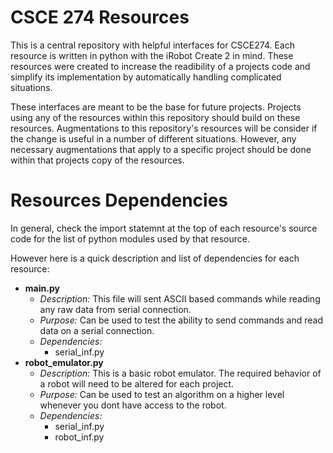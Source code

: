 # CSCE 274 Resources
This is a central repository with helpful interfaces for CSCE274. Each resource is written in python
with the iRobot Create 2 in mind. These resources were created to increase the readibility of a projects
code and simplify its implementation by automatically handling complicated situations.  

These interfaces are meant to be the base for future projects. Projects using any of the resources within
this repository should build on these resources. Augmentations to this repository's resources will be
consider if the change is useful in a number of different situations. However, any necessary augmentations 
that apply to a specific project should be done within that projects copy of the resources.

# Resources Dependencies
In general, check the import statemnt at the top of each resource's source code for the list of python modules
used by that resource.

However here is a quick description and list of dependencies for each resource:
* __main.py__
  * _Description:_ This file will sent ASCII based commands while reading any raw data from serial connection.
  * _Purpose:_ Can be used to test the ability to send commands and read data on a serial connection.
  * _Dependencies:_ 
    * serial_inf.py
* __robot_emulator.py__
  * _Description:_ This is a basic robot emulator. The required behavior of a robot will need to be altered
  for each project.
  * _Purpose:_ Can be used to test an algorithm on a higher level whenever you dont have access to the robot.
  * _Dependencies:_ 
    * serial_inf.py
    * robot_inf.py

